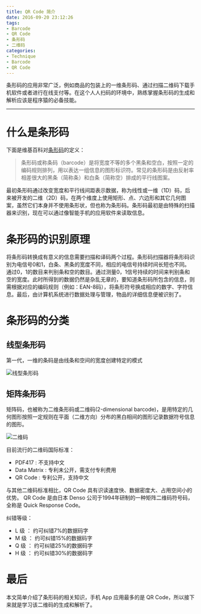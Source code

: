 ```yaml
---
title: QR Code 简介
date: 2016-09-20 23:12:26
tags:
- Barcode
- QR Code
- 条形码
- 二维码
categories:
- Technique
- Barcode
- QR Code
---
```


条形码的应用非常广泛，例如商品的包装上的一维条形码、通过扫描二维码下载手机软件或者进行在线支付等。在这个人人扫码的环境中，熟练掌握条形码的生成和解析应该是程序猿的必备技能。

<!--more-->

---

# 什么是条形码

下面是维基百科对[条形码](https://en.wikipedia.org/wiki/Barcode)的定义：

> 条形码或称条码（barcode）是将宽度不等的多个黑条和空白，按照一定的编码规则排列，用以表达一组信息的图形标识符。常见的条形码是由反射率相差很大的黑条（简称条）和白条（简称空）排成的平行线图案。

最初条形码通过改变宽度和平行线间距表示数据，称为线性或一维（1D）码，后来被开发的二维（2D）码，在两个维度上使用矩形、点、六边形和其它几何图案，虽然它们本身并不使用条形状，但也称为条形码。条形码最初是由特殊的扫描器来识别，现在可以通过像智能手机的应用软件来读取信息。

# 条形码的识别原理

将条形码转换成有意义的信息需要扫描和译码两个过程。条形码扫描器将条形码识别为电信号0和1，白条、黑条的宽度不同，相应的电信号持续时间长短也不同。通过0，1的数目来判别条和空的数目。通过测量0，1信号持续的时间来判别条和空的宽度。此时所得到的数据仍然是杂乱无章的，要知道条形码所包含的信息，则需根据对应的编码规则（例如：EAN-8码），将条形符号换成相应的数字、字符信息。最后，由计算机系统进行数据处理与管理，物品的详细信息便被识别了。

# 条形码的分类

## 线型条形码

第一代，一维的条码是由线条和空间的宽度创建特定的模式

![线型条形码](https://i.ibb.co/nkk6GkS/1D.png "线型条形码")

## 矩阵条形码

矩阵码，也被称为二维条形码或二维码(2-dimensional barcode)，是用特定的几何图形按照一定规则在平面（二维方向）分布的黑白相间的图形记录数据符号信息的图形。

![二维码](https://i.ibb.co/TB7zgnV/2D.png "二维码")

目前流行的二维码国际标准：

* PDF417 : 不支持中文
* Data Matrix : 专利未公开，需支付专利费用
* QR Code : 专利公开，支持中文

与其他二维码标准相比，QR Code 具有识读速度快、数据密度大、占用空间小的优势。
QR Code 是由日本 Denso 公司于1994年研制的一种矩阵二维码符号码，全称是 Quick Response Code。

纠错等级：

* L 级 ： 约可纠错7%的数据码字
* M 级 ： 约可纠错15%的数据码字
* Q 级 ： 约可纠错25%的数据码字
* H 级 ： 约可纠错30%的数据码字

# 最后

本文简单介绍了条形码的相关知识，手机 App 应用最多的是 QR Code，所以接下来就是学习该二维码的生成和解析了。
